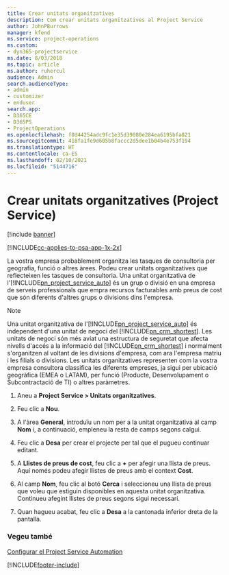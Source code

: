 ```yaml
---
title: Crear unitats organitzatives
description: Com crear unitats organitzatives al Project Service
author: JohnPBurrows
manager: kfend
ms.service: project-operations
ms.custom:
- dyn365-projectservice
ms.date: 8/03/2018
ms.topic: article
ms.author: ruhercul
audience: Admin
search.audienceType:
- admin
- customizer
- enduser
search.app:
- D365CE
- D365PS
- ProjectOperations
ms.openlocfilehash: f8d44254adc9fc1e35d39080e284ea6195bfa821
ms.sourcegitcommit: 418fa1fe9d605b8faccc2d5dee1b04b4e753f194
ms.translationtype: HT
ms.contentlocale: ca-ES
ms.lasthandoff: 02/10/2021
ms.locfileid: "5144716"
---
```

# <a name="create-organizational-units-project-service"></a>Crear unitats organitzatives (Project Service)

[!include [banner](../includes/psa-now-project-operations.md)]

[!INCLUDE[cc-applies-to-psa-app-1x-2x](../includes/cc-applies-to-psa-app-1x-2x.md)]

La vostra empresa probablement organitza les tasques de consultoria per geografia, funció o altres àrees. Podeu crear unitats organitzatives que reflecteixen les tasques de consultoria. Una unitat organitzativa de l'[!INCLUDE[pn_project_service_auto](../includes/pn-project-service-auto.md)] és un grup o divisió en una empresa de serveis professionals que empra recursos facturables amb preus de cost que són diferents d'altres grups o divisions dins l'empresa.  
  
> [!NOTE]
>  Una unitat organitzativa de l'[!INCLUDE[pn_project_service_auto](../includes/pn-project-service-auto.md)] és independent d'una unitat de negoci del [!INCLUDE[pn_crm_shortest](../includes/pn-crm-shortest.md)]. Les unitats de negoci són més aviat una estructura de seguretat que afecta nivells d'accés a la informació del [!INCLUDE[pn_crm_shortest](../includes/pn-crm-shortest.md)] i normalment s'organitzen al voltant de les divisions d'empresa, com ara l'empresa matriu i les filials o divisions. Les unitats organitzatives representen com la vostra empresa consultora classifica les diferents empreses, ja sigui per ubicació geogràfica (EMEA o LATAM), per funció (Producte, Desenvolupament o Subcontractació de TI) o altres paràmetres.  
  
1.  Aneu a **Project Service > Unitats organitzatives**.  
  
2.  Feu clic a **Nou**.  
  
3.  A l'àrea **General**, introduïu un nom per a la unitat organitzativa al camp **Nom** i, a continuació, empleneu la resta de camps segons calgui.  
  
4.  Feu clic a **Desa** per crear el projecte per tal que el pugueu continuar editant.  
  
5.  A **Llistes de preus de cost**, feu clic a **+** per afegir una llista de preus. Aquí només podeu afegir llistes de preus amb el context **Cost**.  
  
6.  Al camp **Nom**, feu clic al botó **Cerca** i seleccioneu una llista de preus que voleu que estiguin disponibles en aquesta unitat organitzativa. Continueu afegint llistes de preus segons sigui necessari.  
  
7.  Quan hagueu acabat, feu clic a **Desa** a la cantonada inferior dreta de la pantalla.  
  
### <a name="see-also"></a>Vegeu també  
 [Configurar el Project Service Automation](../psa/configure.md)


[!INCLUDE[footer-include](../includes/footer-banner.md)]